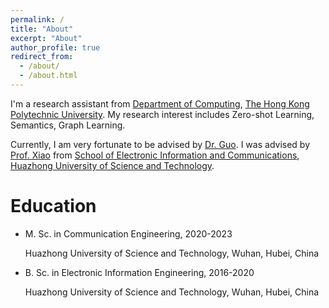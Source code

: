 ```yaml
---
permalink: /
title: "About"
excerpt: "About"
author_profile: true
redirect_from: 
  - /about/
  - /about.html
---
```


I'm a research assistant from [Department of Computing](https://www.polyu.edu.hk/comp/), [The Hong Kong Polytechnic University](https://www.polyu.edu.hk/). My research interest includes Zero-shot Learning, Semantics, Graph Learning.

Currently, I am very fortunate to be advised by [Dr. Guo](https://jingcaiguo.github.io/). I was advised by [Prof. Xiao](https://sites.google.com/site/xyong2007/) from [School of Electronic Information and Communications](https://ei.hust.edu.cn/index.htm), [Huazhong University of Science and Technology](https://hust.edu.cn/).

Education
======

- M. Sc. in Communication Engineering, 2020-2023

  Huazhong University of Science and Technology, Wuhan, Hubei, China

- B. Sc. in Electronic Information Engineering, 2016-2020

  Huazhong University of Science and Technology, Wuhan, Hubei, China

